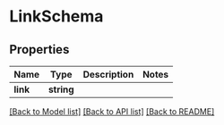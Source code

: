 # LinkSchema

## Properties
Name | Type | Description | Notes
------------ | ------------- | ------------- | -------------
**link** | **string** |  | 

[[Back to Model list]](../README.md#documentation-for-models) [[Back to API list]](../README.md#documentation-for-api-endpoints) [[Back to README]](../README.md)


